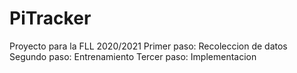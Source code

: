 # PiTracker
Proyecto para la FLL 2020/2021
Primer paso: Recoleccion de datos
Segundo paso: Entrenamiento
Tercer paso: Implementacion
